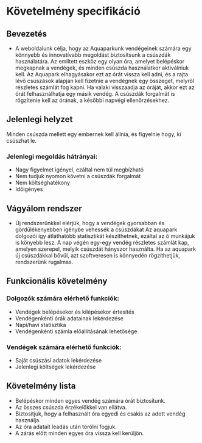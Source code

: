 # Követelmény specifikáció

## Bevezetés 
 - A weboldalunk célja, hogy az Aquaparkunk vendégeinek számára egy könnyebb és innovatívabb megoldást biztosítsunk a csúszdák használatára. 
Az említett eszköz egy olyan óra, amelyet belépéskor megkapnak a vendégek, és minden csúszda használatkor aktiválniuk kell.
Az Aquapark elhagyásakor ezt az órát vissza kell adni, és a rajta lévő csúszások alapján kell fizetnie a vendégnek egy összeget, melyről részletes számlát fog kapni.
Ha valaki visszaadja az óráját, akkor ezt az órát felhasználhatja egy másik vendég.
A csúszdák forgalmát is rögzítenie kell az órának, a későbbi napvégi ellenőrzésekhez.

## Jelenlegi helyzet

Minden csúszda mellett egy embernek kell állnia, és figyelnie hogy, ki csúszhat le.

### Jelenlegi megoldás hátrányai:
 - Nagy figyelmet igényel, ezáltal nem túl megbízható
 - Nem tudjuk nyomon követni a csúszdák forgalmát
 - Nem költséghatékony
 - Időigényes

## Vágyálom rendszer
 - Új rendszerünkkel elérjük, hogy a vendégek gyorsabban és gördülékenyebben igénybe vehessék a csúszdákat
  Az aquapark dolgozói így átláthatóbb statisztikát készíthetnek, ezáltal az ő munkájuk is könyebb lesz.
  A nap végén egy-egy vendég részletes számlát kap, amelyen szerepel, melyik csúszdát hányszor használta.
  Ha az aquapark új csúszdákkal bővül, azt szoftveresen is könnyedén rögzíthetjük, rendszerünk rugalmas.

## Funkcionális követelmény
### Dolgozók számára elérhető funkciók:
- Vendégek belépésekor és kilépésekor értesítés
- Vendégenkénti órák adatainak lekérdezése
- Napi/havi statisztika
- Vendégenkénti számla előállításának lehetősége

### Vendégek számára elérhető funkciók:
- Saját csúszási adatok lekérdezése 
- Jelenlegi költségek lekérdezése

## Követelmény lista
 - Belépéskor minden egyes vendég számára órát biztosítunk.
 - Az összes csúszda érzékelőkkel van ellátva.
 - Biztosítjuk, hogy a felhasznált óra egyedi és csakis az adott vendég használja.
 - Az óra adatait leadás után törölni fogjuk.
 - A zárás előtt minden egyes óra vissza kell kerüljön.
